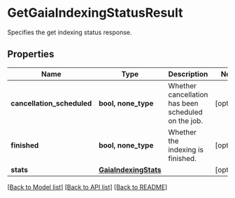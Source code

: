 # GetGaiaIndexingStatusResult

Specifies the get indexing status response.

## Properties
Name | Type | Description | Notes
------------ | ------------- | ------------- | -------------
**cancellation_scheduled** | **bool, none_type** | Whether cancellation has been scheduled on the job. | [optional] 
**finished** | **bool, none_type** | Whether the indexing is finished. | [optional] 
**stats** | [**GaiaIndexingStats**](GaiaIndexingStats.md) |  | [optional] 

[[Back to Model list]](../README.md#documentation-for-models) [[Back to API list]](../README.md#documentation-for-api-endpoints) [[Back to README]](../README.md)


